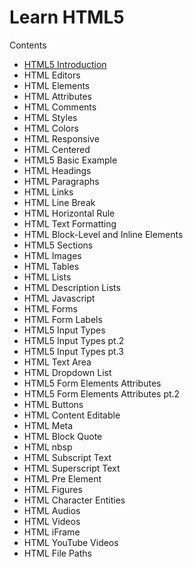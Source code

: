 # Learn HTML5

<!-- Unordered List -->
   <p> Contents </p>
   <ul>
      <li> <a href="https://github.com/WuuProgrammers/Learn-HTML5/HTML Contents/HTML5 Introduction"> HTML5 Introduction </a> </li>
      <li> HTML Editors </li>
      <li> HTML Elements </li>
      <li> HTML Attributes </li>
      <li> HTML Comments </li>
      <li> HTML Styles </li>
      <li> HTML Colors </li>
      <li> HTML Responsive </li>
      <li> HTML Centered </li>
      <li> HTML5 Basic Example </li>
      <li> HTML Headings </li>
      <li> HTML Paragraphs </li>
      <li> HTML Links </li>
      <li> HTML Line Break </li>
      <li> HTML Horizontal Rule </li>
      <li> HTML Text Formatting </li>
      <li> HTML Block-Level and Inline Elements </li>
      <li> HTML5 Sections </li>
      <li> HTML Images </li>
      <li> HTML Tables </li>
      <li> HTML Lists </li>
      <li> HTML Description Lists </li>
      <li> HTML Javascript </li>
      <li> HTML Forms </li>
      <li> HTML Form Labels </li>
      <li> HTML5 Input Types </li>
      <li> HTML5 Input Types pt.2 </li>
      <li> HTML5 Input Types pt.3 </li>
      <li> HTML Text Area </li>
      <li> HTML Dropdown List </li>
      <li> HTML5 Form Elements Attributes </li>
      <li> HTML5 Form Elements Attributes pt.2 </li>
      <li> HTML Buttons </li>
      <li> HTML Content Editable </li>
      <li> HTML Meta </li>
      <li> HTML Block Quote </li>
      <li> HTML nbsp </li>
      <li> HTML Subscript Text </li>
      <li> HTML Superscript Text </li>
      <li> HTML Pre Element </li>
      <li> HTML Figures </li>
      <li> HTML Character Entities </li>
      <li> HTML Audios </li>
      <li> HTML Videos </li>
      <li> HTML iFrame </li>
      <li> HTML YouTube Videos </li>
      <li> HTML File Paths </li>
   </ul>
